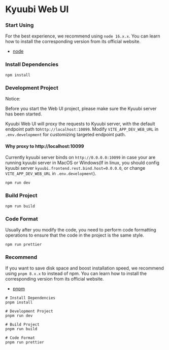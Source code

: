 # Kyuubi Web UI

### Start Using

For the best experience, we recommend using `node 16.x.x`.
You can learn how to install the corresponding version from its official website.

- [node](https://nodejs.org/en/)

### Install Dependencies

```shell
npm install
```

### Development Project

Notice:

Before you start the Web UI project, please make sure the Kyuubi server has been started.

Kyuubi Web UI will proxy the requests to Kyuubi server,  with the default endpoint path to`http://localhost:10099`. Modify `VITE_APP_DEV_WEB_URL` in `.env.development` for customizing targeted endpoint path.

#### Why proxy to http://localhost:10099

Currently kyuubi server binds on `http://0.0.0.0:10099` in case your are running kyuubi server in MacOS or Windows(If in linux, you should config kyuubi server `kyuubi.frontend.rest.bind.host=0.0.0.0`, or change `VITE_APP_DEV_WEB_URL` in `.env.development`).

```shell
npm run dev
```

### Build Project

```shell
npm run build
```

### Code Format

Usually after you modify the code, you need to perform code formatting operations to ensure that the code in the project is the same style.

```shell
npm run prettier
```

### Recommend

If you want to save disk space and boost installation speed, we recommend using `pnpm 8.x.x` to instead of npm.
You can learn how to install the corresponding version from its official website.

- [pnpm](https://pnpm.io/)

```shell
# Install Dependencies
pnpm install

# Development Project
pnpm run dev

# Build Project
pnpm run build

# Code Format
pnpm run prettier
```

